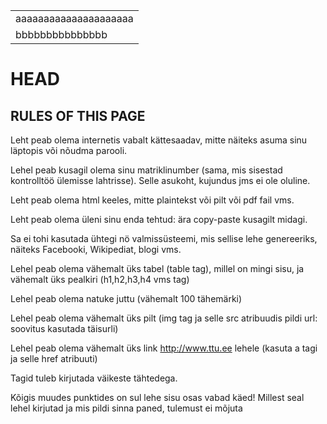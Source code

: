 <html>
  <head>
    <title>Title of my webpage</title>
  </head>
  <body>
  <table>
    <tr>
      <td>aaaaaaaaaaaaaaaaaaaaa</td>
    </tr>
    <tr>
      <td>bbbbbbbbbbbbbbb</td>
    </tr>
  </table>
  <h1>  HEAD  </h1>
  
  <h2> RULES OF THIS PAGE </h2>
  <p>
 Leht peab olema internetis vabalt kättesaadav, mitte näiteks asuma sinu läptopis või nõudma parooli.
  
Lehel peab kusagil olema sinu matriklinumber (sama, mis sisestad kontrolltöö ülemisse lahtrisse). Selle asukoht, kujundus jms ei ole oluline.

Leht peab olema html keeles, mitte plaintekst või pilt või pdf fail vms.

Leht peab olema üleni sinu enda tehtud: ära copy-paste kusagilt midagi.

Sa ei tohi kasutada ühtegi nö valmissüsteemi, mis sellise lehe genereeriks, näiteks Facebooki, Wikipediat, blogi vms.

Lehel peab olema vähemalt üks tabel (table tag), millel on mingi sisu, ja vähemalt üks pealkiri (h1,h2,h3,h4 vms tag)

Lehel peab olema natuke juttu (vähemalt 100 tähemärki)

Lehel peab olema vähemalt üks pilt (img tag ja selle src atribuudis pildi url: soovitus kasutada täisurli)

Lehel peab olema vähemalt üks link http://www.ttu.ee lehele (kasuta a tagi ja selle href atribuuti)

Tagid tuleb kirjutada väikeste tähtedega.

Kõigis muudes punktides on sul lehe sisu osas vabad käed! Millest seal lehel kirjutad ja mis pildi sinna paned, tulemust ei mõjuta
  </p>
  <img src="https://encrypted-tbn0.gstatic.com/images?q=tbn:ANd9GcQnkfkmZ_ic9FCFVqcbqHY2OGx0v0-cXjfEjGUgkQ6Vp-ZPRBWS&s" alt="W3Schools.com" width="104" height="142
    </body>
</html>
